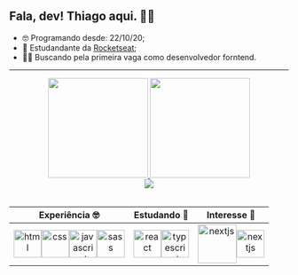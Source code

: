 ## Fala, dev! Thiago aqui. :raising_hand_man:

- 🤓 Programando desde: 22/10/20;
- 🚀 Estudandante da  <a href="https://github.com/rocketseat-education">Rocketseat</a>;
- 👨‍💻 Buscando pela primeira vaga como desenvolvedor forntend. 


---
<div align="center">
  <a href="https://github.com/Thiagolp7?tab=repositories" target="_blank">
  <img height="180em" src="https://github-readme-stats.vercel.app/api?username=thiagolp7&show_icons=true&include_all_commits=true&count_private=true&bg_color=161B22&border_color=00C647&title_color=00C647&text_color=E5EAFA&icon_color=8F3985"/>
  <img height="180em" src="https://github-readme-stats.vercel.app/api/top-langs/?username=thiagolp7&layout=compact&langs_count=7&bg_color=161B22&border_color=00C647&title_color=00C647&text_color=E5EAFA&icon_color=613DC1"/>
  </a>
</div>
<div align="center">
  <img src="https://user-images.githubusercontent.com/92824127/153241844-bec45712-5b19-4db6-a570-582b69c84b67.svg" />
</div>


<br>
<div align="center">

Experiência 🤓 |  Estudando 📖  |  Interesse 🧐
:-------------: | :---------: | :---------:
<img align="center" alt="html" width="50" height="50" src="https://cdn.jsdelivr.net/gh/devicons/devicon/icons/html5/html5-original.svg"/><img align="center" alt="css" width="50" height="50" src="https://cdn.jsdelivr.net/gh/devicons/devicon/icons/css3/css3-original.svg" /><img align="center" alt="javascript" width="50" height="50"  src="https://cdn.jsdelivr.net/gh/devicons/devicon/icons/javascript/javascript-original.svg" /><img align="center" alt="sass" width="50" height="50" src="https://cdn.jsdelivr.net/gh/devicons/devicon/icons/sass/sass-original.svg" /> | <img align="center" alt="react" width="50" height="50" src="https://cdn.jsdelivr.net/gh/devicons/devicon/icons/react/react-original.svg" /><img align="center" alt="typescript" width="50" height="50" src="https://cdn.jsdelivr.net/gh/devicons/devicon/icons/typescript/typescript-original.svg" /> | <img align="center" alt="nextjs" height="70" src="https://user-images.githubusercontent.com/92824127/153253239-3438fc21-f08c-4ae3-890d-5f64868a62a4.svg" /><img align="center" alt="nextjs" height="50" src="https://cdn.jsdelivr.net/gh/devicons/devicon/icons/nodejs/nodejs-original.svg" />

</div>






